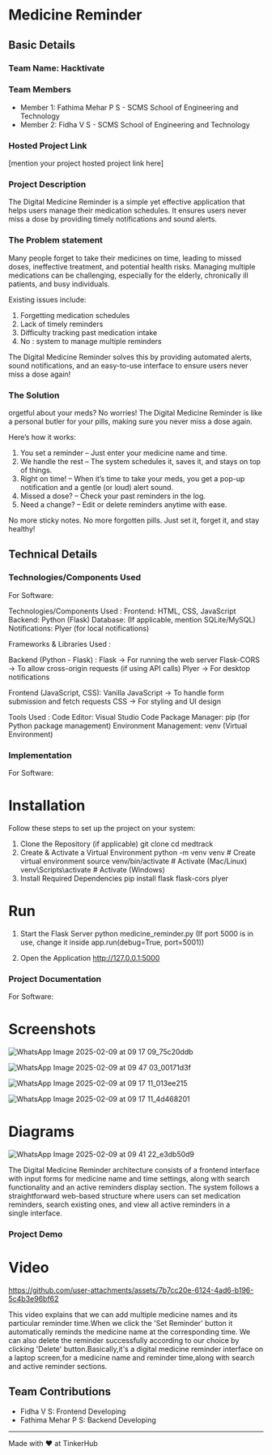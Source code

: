 # Medicine Reminder 


## Basic Details
### Team Name: Hacktivate


### Team Members
- Member 1: Fathima Mehar P S - SCMS School of Engineering and Technology
- Member 2: Fidha V S - SCMS School of Engineering and Technology


### Hosted Project Link
[mention your project hosted project link here]

### Project Description
The Digital Medicine Reminder is a simple yet effective application that helps users manage their medication schedules. It ensures users never miss a dose by providing timely notifications and sound alerts.

### The Problem statement
Many people forget to take their medicines on time, leading to missed doses, ineffective treatment, and potential health risks. Managing multiple medications can be challenging, especially for the elderly, chronically ill patients, and busy individuals.

Existing issues include:
1. Forgetting medication schedules
2. Lack of timely reminders
3. Difficulty tracking past medication intake
4. No : system to manage multiple reminders

The Digital Medicine Reminder solves this by providing automated alerts, sound notifications, and an easy-to-use interface to ensure users never miss a dose again! 

### The Solution
orgetful about your meds? No worries! The Digital Medicine Reminder is like a personal butler for your pills, making sure you never miss a dose again.

Here’s how it works:
1. You set a reminder – Just enter your medicine name and time.
2. We handle the rest – The system schedules it, saves it, and stays on top of things.
3. Right on time! – When it’s time to take your meds, you get a pop-up notification and a gentle (or loud) alert sound.
4. Missed a dose? – Check your past reminders in the log.
5. Need a change? – Edit or delete reminders anytime with ease.

No more sticky notes. No more forgotten pills. Just set it, forget it, and stay healthy!

## Technical Details
### Technologies/Components Used
For Software:

Technologies/Components Used :
  Frontend: HTML, CSS, JavaScript
  Backend: Python (Flask)
  Database: (If applicable, mention SQLite/MySQL)
  Notifications: Plyer (for local notifications)

Frameworks & Libraries Used :

  Backend (Python - Flask) :
    Flask → For running the web server
    Flask-CORS → To allow cross-origin requests (if using API calls)
    Plyer → For desktop notifications
    
  Frontend (JavaScript, CSS):
    Vanilla JavaScript → To handle form submission and fetch requests
    CSS → For styling and UI design
    
  Tools Used :
    Code Editor: Visual Studio Code
    Package Manager: pip (for Python package management)
    Environment Management: venv (Virtual Environment)




### Implementation
For Software:
# Installation
Follow these steps to set up the project on your system:

 1. Clone the Repository (if applicable)
   git clone <repo-url>
   cd medtrack
 2. Create & Activate a Virtual Environment
    python -m venv venv  # Create virtual environment
    source venv/bin/activate  # Activate (Mac/Linux)
    venv\Scripts\activate  # Activate (Windows)
 3. Install Required Dependencies
    pip install flask flask-cors plyer

# Run
1. Start the Flask Server
   python medicine_reminder.py
   (If port 5000 is in use, change it inside app.run(debug=True, port=5001))
   
2.  Open the Application
    http://127.0.0.1:5000


### Project Documentation
For Software:

# Screenshots 
![WhatsApp Image 2025-02-09 at 09 17 09_75c20ddb](https://github.com/user-attachments/assets/88afcece-4d98-4376-be6b-7953db2077f9)

![WhatsApp Image 2025-02-09 at 09 47 03_00171d3f](https://github.com/user-attachments/assets/2a2312ee-666f-4a89-9ef9-3476dace7568)

![WhatsApp Image 2025-02-09 at 09 17 11_013ee215](https://github.com/user-attachments/assets/4bbf5739-587a-4483-80d8-651f3e98a49a)

![WhatsApp Image 2025-02-09 at 09 17 11_4d468201](https://github.com/user-attachments/assets/f06e22bd-eef7-4e1b-bc79-62daf71ce862)

# Diagrams

![WhatsApp Image 2025-02-09 at 09 41 22_e3db50d9](https://github.com/user-attachments/assets/a9e046ea-ceea-4dee-a151-429c7ac06fc6)

The Digital Medicine Reminder architecture consists of a frontend interface with input forms for medicine name and time settings, along with search functionality and an active reminders display section. The system follows a straightforward web-based structure where users can set medication reminders, search existing ones, and view all active reminders in a single interface.

### Project Demo
# Video

https://github.com/user-attachments/assets/7b7cc20e-6124-4ad6-b196-5c4b3e96bf62

This video explains that we can add multiple medicine names and its particular reminder time.When we click the 'Set Reminder' button  it automatically reminds the medicine name at the corresponding time. We can also delete the reminder successfully according to our choice by clicking 'Delete' button.Basically,it's a digital medicine reminder interface on a laptop screen,for a medicine name and reminder time,along with search and active reminder sections.


## Team Contributions
- Fidha V S: Frontend Developing
- Fathima Mehar P S: Backend Developing


---
Made with ❤️ at TinkerHub
